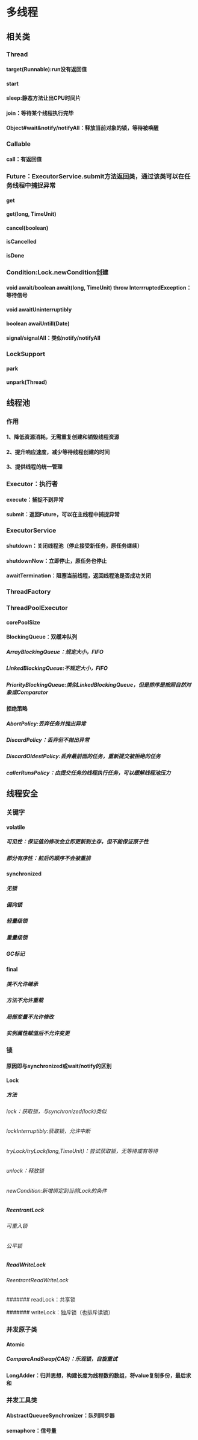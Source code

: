 # 多线程

## 相关类

### Thread

#### target(Runnable):run没有返回值

#### start

#### sleep:静态方法让出CPU时间片

#### join：等待某个线程执行完毕

#### Object#wait&notify/notifyAll：释放当前对象的锁，等待被唤醒

### Callable

#### call：有返回值

### Future：ExecutorService.submit方法返回类，通过该类可以在任务线程中捕捉异常

#### get

#### get(long, TimeUnit)

#### cancel(boolean)

#### isCancelled

#### isDone

### Condition:Lock.newCondition创建

#### void await/boolean await(long, TimeUnit) throw InterrruptedException：等待信号

#### void awaitUninterruptibly

#### boolean awaiUntill(Date)

#### signal/signalAll：类似notify/notifyAll

### LockSupport

#### park

#### unpark(Thread)

## 线程池

### 作用

#### 1、降低资源消耗，无需重复创建和销毁线程资源

#### 2、提升响应速度，减少等待线程创建的时间

#### 3、提供线程的统一管理

### Executor：执行者

#### execute：捕捉不到异常

#### submit：返回Future，可以在主线程中捕捉异常

### ExecutorService

#### shutdown：关闭线程池（停止接受新任务，原任务继续）

#### shutdownNow：立即停止，原任务也停止

#### awaitTermination：阻塞当前线程，返回线程池是否成功关闭

### ThreadFactory

### ThreadPoolExecutor

#### corePoolSize

#### BlockingQueue：双缓冲队列

##### ArrayBlockingQueue：规定大小，FIFO

##### LinkedBlockingQueue:不规定大小，FIFO

##### PriorityBlockingQueue:类似LinkedBlockingQueue，但是排序是按照自然对象或Comparator

#### 拒绝策略

##### AbortPolicy:丢弃任务并抛出异常

##### DiscardPolicy：丢弃但不抛出异常

##### DiscardOldestPolicy:丢弃最前面的任务，重新提交被拒绝的任务

##### callerRunsPolicy：由提交任务的线程执行任务，可以缓解线程池压力

## 线程安全

### 关键字

#### volatile

##### 可见性：保证值的修改会立即更新到主存，但不能保证原子性

##### 部分有序性：前后的顺序不会被重排

#### synchronized

##### 无锁

##### 偏向锁

##### 轻量级锁

##### 重量级锁

##### GC标记

#### final

##### 类不允许继承

##### 方法不允许重载

##### 局部变量不允许修改

##### 实例属性赋值后不允许变更

### 锁

#### 原因即与synchronized或wait/notify的区别

#### Lock

##### 方法

###### lock：获取锁，与synchronized(lock)类似

###### lockInterruptibly:获取锁，允许中断

###### tryLock/tryLock(long,TimeUnit)：尝试获取锁，无等待或有等待

###### unlock：释放锁

###### newCondition:新增绑定到当前Lock的条件

##### ReentrantLock

###### 可重入锁

###### 公平锁

##### ReadWriteLock

###### ReentrantReadWriteLock

####### readLock：共享锁

####### writeLock：独斥锁（也排斥读锁）

### 并发原子类

#### Atomic

##### CompareAndSwap(CAS)：乐观锁，自旋重试

#### LongAdder：归并思想，构建长度为线程数的数组，将value复制多份，最后求和

### 并发工具类

#### AbstractQueueeSynchronizer：队列同步器

#### semaphore：信号量
